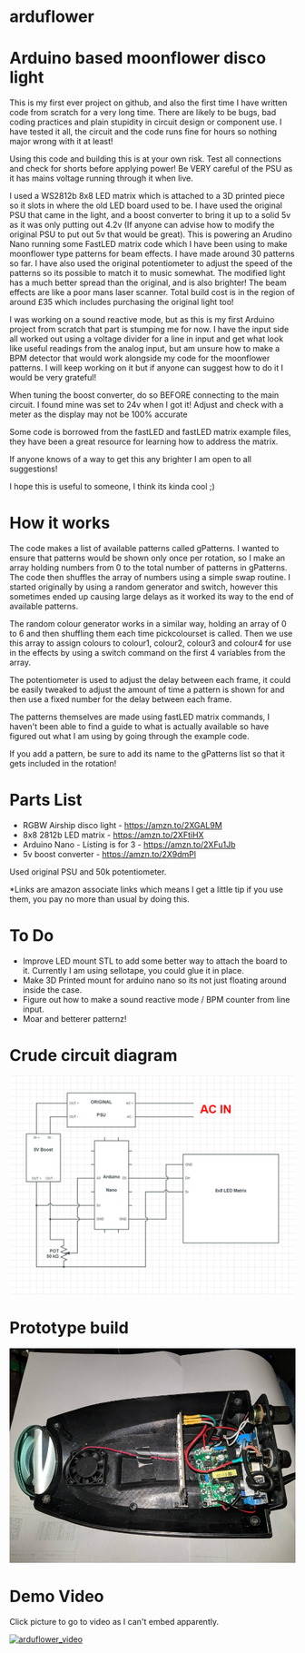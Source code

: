 # arduflower
# Arduino based moonflower disco light

This is my first ever project on github, and also the first time I have written code from scratch for a very long time. There are likely to be bugs, bad coding practices and plain stupidity in circuit design or component use. I have tested it all, the circuit and the code runs fine for hours so nothing major wrong with it at least!

Using this code and building this is at your own risk. Test all connections and check for shorts before applying power! Be VERY careful of the PSU as it has mains voltage running through it when live.

I used a WS2812b 8x8 LED matrix which is attached to a 3D printed piece so it slots in where the old LED board used to be. I have used the original PSU that came in the light, and a boost converter to bring it up to a solid 5v as it was only putting out 4.2v (If anyone can advise how to modify the original PSU to put out 5v that would be great). This is powering an Arudino Nano running some FastLED matrix code which I have been using to make moonflower type patterns for beam effects. I have made around 30 patterns so far. I have also used the original potentiometer to adjust the speed of the patterns so its possible to match it to music somewhat. The modified light has a much better spread than the original, and is also brighter! The beam effects are like a poor mans laser scanner. Total build cost is in the region of around £35 which includes purchasing the original light too!

I was working on a sound reactive mode, but as this is my first Arduino project from scratch that part is stumping me for now. I have the input side all worked out using a voltage divider for a line in input and get what look like useful readings from the analog input, but am unsure how to make a BPM detector that would work alongside my code for the moonflower patterns. I will keep working on it but if anyone can suggest how to do it I would be very grateful!

When tuning the boost converter, do so BEFORE connecting to the main circuit. I found mine was set to 24v when I got it! Adjust and check with a meter as the display may not be 100% accurate

Some code is borrowed from the fastLED and fastLED matrix example files, they have been a great resource for learning how to address the matrix.

If anyone knows of a way to get this any brighter I am open to all suggestions!

I hope this is useful to someone, I think its kinda cool ;)

# How it works

The code makes a list of available patterns called gPatterns. I wanted to ensure that patterns would be shown only once per rotation, so I make an array holding numbers from 0 to the total number of patterns in gPatterns. The code then shuffles the array of numbers using a simple swap routine. I started originally by using a random generator and switch, however this sometimes ended up causing large delays as it worked its way to the end of available patterns.

The random colour generator works in a similar way, holding an array of 0 to 6 and then shuffling them each time pickcolourset is called. Then we use this array to assign colours to colour1, colour2, colour3 and colour4 for use in the effects by using a switch command on the first 4 variables from the array.

The potentiometer is used to adjust the delay between each frame, it could be easily tweaked to adjust the amount of time a pattern is shown for and then use a fixed number for the delay between each frame.

The patterns themselves are made using fastLED matrix commands, I haven't been able to find a guide to what is actually available so have figured out what I am using by going through the example code.

If you add a pattern, be sure to add its name to the gPatterns list so that it gets included in the rotation!

# Parts List

* RGBW Airship disco light - https://amzn.to/2XGAL9M
* 8x8 2812b LED matrix - https://amzn.to/2XFtiHX
* Arduino Nano - Listing is for 3 - https://amzn.to/2XFu1Jb
* 5v boost converter - https://amzn.to/2X9dmPl

Used original PSU and 50k potentiometer.

*Links are amazon associate links which means I get a little tip if you use them, you pay no more than usual by doing this.

# To Do

* Improve LED mount STL to add some better way to attach the board to it. Currently I am using sellotape, you could glue it in place.
* Make 3D Printed mount for arduino nano so its not just floating around inside the case.
* Figure out how to make a sound reactive mode / BPM counter from line input.
* Moar and betterer patternz!

# Crude circuit diagram

![CircuitDiagram](images/arduflower_diagram.png?raw=true)

# Prototype build

![PrototypeImage](images/arduflower_prototype.jpg?raw=true)

# Demo Video
Click picture to go to video as I can't embed apparently.

[![arduflower_video](https://img.youtube.com/vi/sVy2k0N5fuQ/0.jpg)](https://www.youtube.com/watch?v=sVy2k0N5fuQ)
